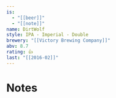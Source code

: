 ```yaml
---
is:
  - "[[beer]]"
  - "[[note]]"
name: DirtWolf
style: IPA - Imperial - Double
brewery: "[[Victory Brewing Company]]"
abv: 8.7
rating: 👍
last: "[[2016-02]]"
---
```

# Notes

